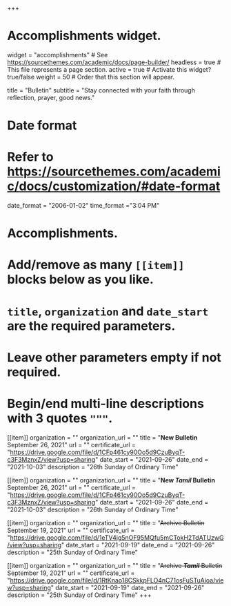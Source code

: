 +++
# Accomplishments widget.
widget = "accomplishments"  # See https://sourcethemes.com/academic/docs/page-builder/
headless = true  # This file represents a page section.
active = true  # Activate this widget? true/false
weight = 50  # Order that this section will appear.

title = "Bulletin"
subtitle = "Stay connected with your faith through reflection, prayer, good news."

# Date format
#   Refer to https://sourcethemes.com/academic/docs/customization/#date-format
date_format = "2006-01-02"
time_format ="3:04 PM"

# Accomplishments.
#   Add/remove as many `[[item]]` blocks below as you like.
#   `title`, `organization` and `date_start` are the required parameters.
#   Leave other parameters empty if not required.
#   Begin/end multi-line descriptions with 3 quotes `"""`.

[[item]]
  organization = ""
  organization_url = ""
  title = "**New Bulletin** September 26, 2021"
  url = ""
  certificate_url = "https://drive.google.com/file/d/1CFp461cy90Oo5d9CzuByqT-c3F3MznxZ/view?usp=sharing"
  date_start = "2021-09-26"
  date_end = "2021-10-03"
  description = "26th Sunday of Ordinary Time"

[[item]]
  organization = ""
  organization_url = ""
  title = "**New ___Tamil___ Bulletin** September 26, 2021"
  url = ""
  certificate_url = "https://drive.google.com/file/d/1CFp461cy90Oo5d9CzuByqT-c3F3MznxZ/view?usp=sharing"
  date_start = "2021-09-26"
  date_end = "2021-10-03"
  description = "26th Sunday of Ordinary Time"

[[item]]
  organization = ""
  organization_url = ""
  title = "~~Archive Bulletin~~ September 19, 2021"
  url = ""
  certificate_url = "https://drive.google.com/file/d/1eTV4jg5nOF95MQfu5mCTokH2TdATUzwG/view?usp=sharing"
  date_start = "2021-09-19"
  date_end = "2021-09-26"
  description = "25th Sunday of Ordinary Time"

[[item]]
  organization = ""
  organization_url = ""
  title = "~~Archive ___Tamil___ Bulletin~~ September 19, 2021"
  url = ""
  certificate_url = "https://drive.google.com/file/d/1RtKnao18CSkkpFLO4nC71osFuSTuAioa/view?usp=sharing"
  date_start = "2021-09-19"
  date_end = "2021-09-26"
  description = "25th Sunday of Ordinary Time"
+++
